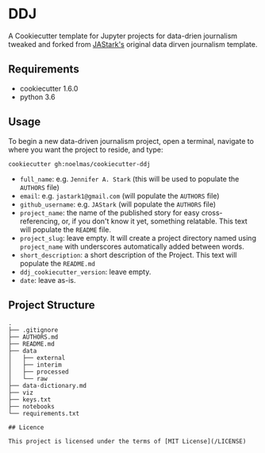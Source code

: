 # DDJ

A Cookiecutter template for Jupyter projects for data-drien journalism tweaked and forked from [JAStark's](https://github.com/noelmas/cookiecutter-data-driven-journalism/commits?author=JAStark) original data dirven journalism template.

## Requirements

* cookiecutter 1.6.0
* python 3.6

## Usage

To begin a new data-driven journalism project, open a terminal, navigate to where you want the project to reside, and type:

`cookiecutter gh:noelmas/cookiecutter-ddj`

- `full_name`: e.g. `Jennifer A. Stark` (this will be used to populate the `AUTHORS` file)
- `email`: e.g. `jastark1@gmail.com` (will populate the `AUTHORS` file)
- `github_username`: e.g. `JAStark` (will populate the `AUTHORS` file)
- `project_name`: the name of the published story for easy cross-referencing, or, if you don't know it yet, something relatable. This text will populate the `README` file.
- `project_slug`: leave empty. It will create a project directory named using `project_name` with underscores automatically added between words.
- `short_description`: a short description of the Project. This text will populate the `README.md`
- `ddj_cookiecutter_version`: leave empty.
- `date`: leave as-is.

## Project Structure
```
.
├── .gitignore
├── AUTHORS.md
├── README.md
├── data
│   ├── external
│   ├── interim
│   ├── processed
│   └── raw
├── data-dictionary.md
├── viz
├── keys.txt
├── notebooks
└── requirements.txt

## Licence

This project is licensed under the terms of [MIT License](/LICENSE)
